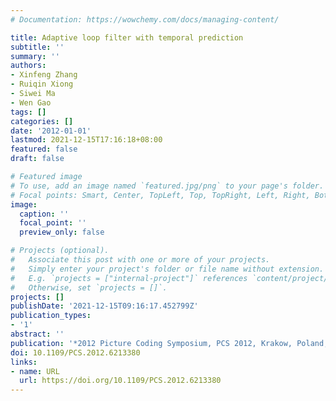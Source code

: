 ```yaml
---
# Documentation: https://wowchemy.com/docs/managing-content/

title: Adaptive loop filter with temporal prediction
subtitle: ''
summary: ''
authors:
- Xinfeng Zhang
- Ruiqin Xiong
- Siwei Ma
- Wen Gao
tags: []
categories: []
date: '2012-01-01'
lastmod: 2021-12-15T17:16:18+08:00
featured: false
draft: false

# Featured image
# To use, add an image named `featured.jpg/png` to your page's folder.
# Focal points: Smart, Center, TopLeft, Top, TopRight, Left, Right, BottomLeft, Bottom, BottomRight.
image:
  caption: ''
  focal_point: ''
  preview_only: false

# Projects (optional).
#   Associate this post with one or more of your projects.
#   Simply enter your project's folder or file name without extension.
#   E.g. `projects = ["internal-project"]` references `content/project/deep-learning/index.md`.
#   Otherwise, set `projects = []`.
projects: []
publishDate: '2021-12-15T09:16:17.452799Z'
publication_types:
- '1'
abstract: ''
publication: '*2012 Picture Coding Symposium, PCS 2012, Krakow, Poland, May 7-9, 2012*'
doi: 10.1109/PCS.2012.6213380
links:
- name: URL
  url: https://doi.org/10.1109/PCS.2012.6213380
---
```

